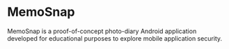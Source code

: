 # MemoSnap
MemoSnap is a proof-of-concept photo-diary Android application developed for educational purposes to explore mobile application security.
